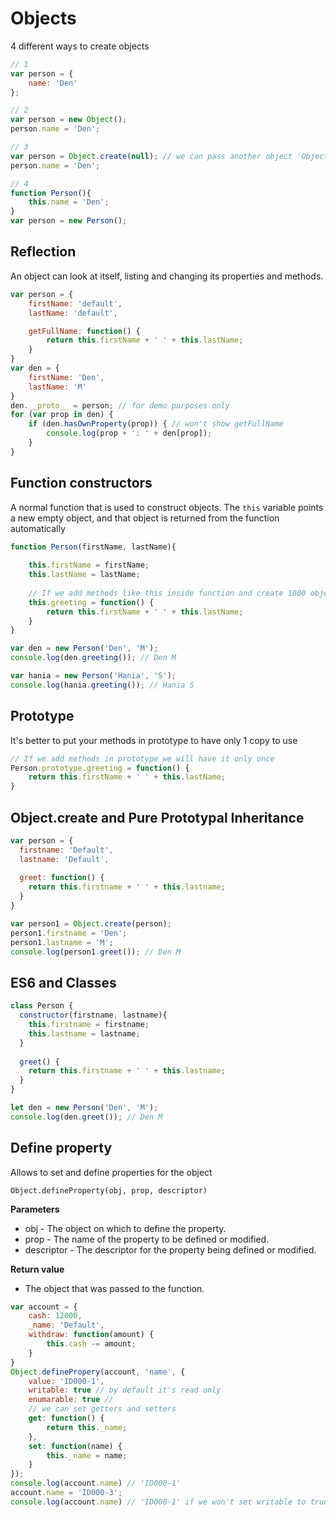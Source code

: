 # Objects
4 different ways to create objects
```js
// 1
var person = {
    name: 'Den'
};

// 2
var person = new Object();
person.name = 'Den';

// 3
var person = Object.create(null); // we can pass another object 'Object.create(Person)
person.name = 'Den';

// 4
function Person(){
    this.name = 'Den';
}
var person = new Person();
```

## Reflection
An object can look at itself, listing and changing its properties and methods.
```js
var person = {
    firstName: 'default',
    lastName: 'default',

    getFullName: function() {
        return this.firstName + ' ' + this.lastName;
    }
}
var den = {
    firstName: 'Den',
    lastName: 'M'
}
den.__proto__ = person; // for demo purposes only
for (var prop in den) {
    if (den.hasOwnProperty(prop)) { // won't show getFullName
        console.log(prop + ': ' + den[prop]);
    }
}
```

## Function constructors
A normal function that is used to construct objects. The `this` variable points a new empty object, and that object is returned from the function automatically
```js
function Person(firstName, lastName){
  
    this.firstName = firstName;
    this.lastName = lastName;
  
    // If we add methods like this inside function and create 1000 objects we will have 1000 methods greeting and that will slow down our app
    this.greeting = function() {
        return this.firstName + ' ' + this.lastName;
    }
}

var den = new Person('Den', 'M');
console.log(den.greeting()); // Den M

var hania = new Person('Hania', 'S');
console.log(hania.greeting()); // Hania S
```

## Prototype
It's better to put your methods in prototype to have only 1 copy to use
```js
// If we add methods in prototype we will have it only once
Person.prototype.greeting = function() {
    return this.firstName + ' ' + this.lastName;
}
```

## Object.create and Pure Prototypal Inheritance

```js
var person = {
  firstname: 'Default',
  lastname: 'Default',
  
  greet: function() {
    return this.firstname + ' ' + this.lastname;
  }
}

var person1 = Object.create(person);
person1.firstname = 'Den';
person1.lastname = 'M';
console.log(person1.greet()); // Den M
```

## ES6 and Classes

```js
class Person {
  constructor(firstname, lastname){
    this.firstname = firstname;
    this.lastname = lastname;
  }
  
  greet() {
    return this.firstname + ' ' + this.lastname;
  }
}

let den = new Person('Den', 'M');
console.log(den.greet()); // Den M
```

## Define property
Allows to set and define properties for the object

`Object.defineProperty(obj, prop, descriptor)`

**Parameters**
- obj - The object on which to define the property.
- prop - The name of the property to be defined or modified.
- descriptor - The descriptor for the property being defined or modified.

**Return value**
- The object that was passed to the function.
```js
var account = {
    cash: 12000,
    _name: 'Default',
    withdraw: function(amount) {
        this.cash -= amount;
    }
}
Object.definePropery(account, 'name', {
    value: 'ID000-1',
    writable: true // by default it's read only
    enumarable: true //
    // we can set getters and setters
    get: function() {
        return this._name;
    },
    set: function(name) {
        this._name = name;
    }
});
console.log(account.name) // 'ID000-1'
account.name = 'ID000-3';
console.log(account.name) // 'ID000-1' if we won't set writable to true
```